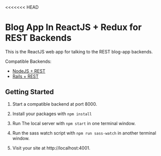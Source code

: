 <<<<<<< HEAD
# Blog App In ReactJS + Redux for REST Backends 

This is the ReactJS web app for talking to the REST blog-app backends. 

Compatible Backends:

* [NodeJS + REST](../../back-ends/nodejs-rest)
* [Rails + REST](../../back-ends/rails-rest)

## Getting Started

1. Start a compatible backend at port 8000.

2. Install your packages with `npm install`

3. Run The local server with `npm start` in one terminal window.

4. Run the sass watch script with `npm run sass-watch` in another terminal window.

5. Visit your site at http://localhost:4001.